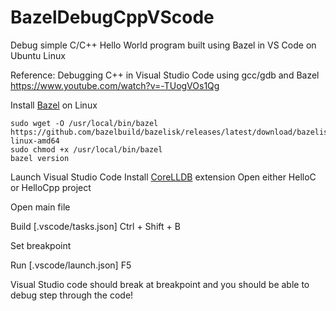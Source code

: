 # BazelDebugCppVScode
Debug simple C/C++ Hello World program built using Bazel in VS Code on Ubuntu Linux

Reference:
Debugging C++ in Visual Studio Code using gcc/gdb and Bazel
https://www.youtube.com/watch?v=-TUogVOs1Qg

Install  [Bazel](https://github.com/envoyproxy/envoy/tree/main/bazel) on Linux

```console
sudo wget -O /usr/local/bin/bazel https://github.com/bazelbuild/bazelisk/releases/latest/download/bazelisk-linux-amd64
sudo chmod +x /usr/local/bin/bazel
bazel version
```

Launch Visual Studio Code
Install [CoreLLDB](https://marketplace.visualstudio.com/items?itemName=vadimcn.vscode-lldb) extension
Open either HelloC or HelloCpp project

Open main file

Build
[.vscode/tasks.json]
Ctrl + Shift + B

Set breakpoint

Run
[.vscode/launch.json]
F5

Visual Studio code should break at breakpoint and you should be able to debug step through the code!
